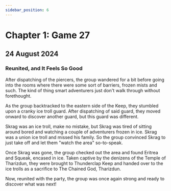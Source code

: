 ```yaml
---
sidebar_position: 6
---
```


# Chapter 1: Game 27

## 24 August 2024

### Reunited, and It Feels So Good

After dispatching of the piercers, the group wandered for a bit before going into the rooms where there were some sort of barriers, frozen mists and such. The kind of thing smart adventurers just don't walk through without forethought.

As the group backtracked to the eastern side of the Keep, they stumbled upon a cranky ice troll guard. After dispatching of said guard, they moved onward to discover another guard, but this guard was different.

Skrag was an ice troll, make no mistake, but Skrag was tired of sitting around bored and watching a couple of adventurers frozen in ice. Skrag was a union ice troll and missed his family. So the group convinced Skrag to just take off and let them "watch the area" so-to-speak.

Once Skrag was gone, the group checked out the area and found Eritrea and Squeak, encased in ice. Taken captive by the denizens of the Temple of Tharizdun, they were brought to Thunderclap Keep and handed over to the ice trolls as a sacrifice to The Chained God, Tharizdun.

Now, reunited with the party, the group was once again strong and ready to discover what was next!
